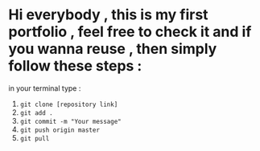 # Hi everybody , this is my first portfolio , feel free to check it and if you wanna reuse , then simply follow these steps :

in your terminal type :
1. `git clone [repository link]`
2. `git add .`
3. `git commit -m "Your message"`
4. `git push origin master `
5. `git pull` 
